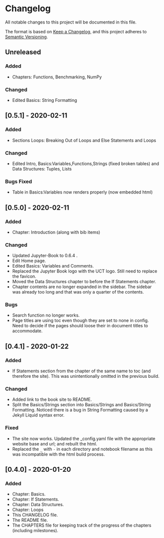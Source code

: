 # Changelog
All notable changes to this project will be documented in this file.

The format is based on [Keep a Changelog](https://keepachangelog.com/en/1.0.0/),
and this project adheres to [Semantic Versioning](https://semver.org/spec/v2.0.0.html).

## Unreleased

### Added

- Chapters: Functions, Benchmarking, NumPy

### Changed

- Edited Basics: String Formatting

## [0.5.1] - 2020-02-11

### Added

- Sections Loops: Breaking Out of Loops and Else Statements and Loops

### Changed

- Edited Intro, Basics:Variables,Functions,Strings (fixed broken tables) and Data Structures: Tuples, Lists

### Bugs Fixed

- Table in Basics:Variables now renders properly (now embedded html)


## [0.5.0] - 2020-02-11

### Added

- Chapter: Introduction (along with bib items)

### Changed

- Updated Jupyter-Book to 0.6.4 .
- Edit Home page.
- Edited Basics: Variables and Comments.
- Replaced the Jupyter Book logo with the UCT logo. Still need to replace the favicon.
- Moved the Data Structures chapter to before the If Statements chapter.
- Chapter contents are no longer expanded in the sidebar. The sidebar was already too long and that was only a quarter of the contents.

### Bugs

- Search function no longer works.
- Page titles are using toc even though they are set to none in config. Need to decide if the pages should loose their in document titles to accommodate.

## [0.4.1] - 2020-01-22
### Added

- If Statements section from the chapter of the same name to toc (and therefore the site). This was unintentionally omitted in the previous build.

### Changed

- Added link to the book site to README.
- Split the Basics/Strings section into Basics/Strings and Basics/String Formatting. Noticed there is a bug in String Formatting caused by a Jekyll Liquid syntax error.

### Fixed

- The site now works. Updated the _config.yaml file with the appropriate website base and url; and rebuilt the html.
- Replaced the `_` with `-` in each directory and notebook filename as this was incompatible with the html build process.

## [0.4.0] - 2020-01-20
### Added

- Chapter: Basics.
- Chapter: If Statements.
- Chapter: Data Structures.
- Chapter: Loops
- This CHANGELOG file.
- The README file.
- The CHAPTERS file for keeping track of the progress of the chapters (including milestones).